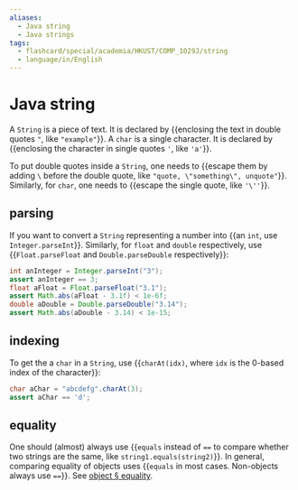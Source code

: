 ```yaml
---
aliases:
  - Java string
  - Java strings
tags:
  - flashcard/special/academia/HKUST/COMP_1029J/string
  - language/in/English
---
```


# Java string

A `String` is a piece of text. It is declared by {{enclosing the text in double quotes `"`, like `"example"`}}. A `char` is a single character. It is declared by {{enclosing the character in single quotes `'`, like `'a'`}}. <!--SR:!2024-02-22,17,296!2024-04-12,54,316-->

To put double quotes inside a `String`, one needs to {{escape them by adding `\` before the double quote, like `"quote, \"something\", unquote"`}}. Similarly, for `char`, one needs to {{escape the single quote, like `'\''`}}. <!--SR:!2024-04-24,63,316!2024-04-11,52,310-->

## parsing

If you want to convert a `String` representing a number into {{an `int`, use `Integer.parseInt`}}. Similarly, for `float` and `double` respectively, use {{`Float.parseFloat` and `Double.parseDouble` respectively}}: <!--SR:!2024-04-23,62,310!2024-04-13,54,316-->

```Java
int anInteger = Integer.parseInt("3");
assert anInteger == 3;
float aFloat = Float.parseFloat("3.1");
assert Math.abs(aFloat - 3.1f) < 1e-6f;
double aDouble = Double.parseDouble("3.14");
assert Math.abs(aDouble - 3.14) < 1e-15;
```

## indexing

To get the a `char` in a `String`, use {{`charAt(idx)`, where `idx` is the 0-based index of the character}}: <!--SR:!2024-02-22,17,290-->

```Java
char aChar = "abcdefg".charAt(3);
assert aChar == 'd';
```

## equality

One should (almost) always use {{`equals` instead of `==` to compare whether two strings are the same, like `string1.equals(string2)`}}. In general, comparing equality of objects uses {{`equals` in most cases. Non-objects always use `==`}}. See [object § equality](object.md#equality). <!--SR:!2024-04-21,61,316!2024-03-27,42,296-->
